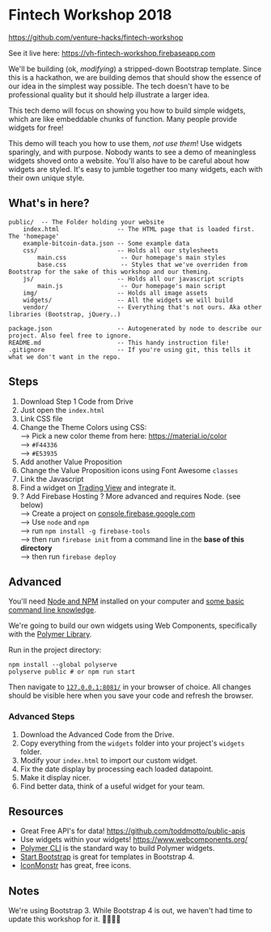 # Fintech Workshop 2018
https://github.com/venture-hacks/fintech-workshop  

See it live here: https://vh-fintech-workshop.firebaseapp.com  

We'll be building (ok, *modifying*) a stripped-down Bootstrap template.
Since this is a hackathon, we are building demos that should show the essence of our idea in the simplest way possible.
The tech doesn't have to be professional quality but it should help illustrate a larger idea.

This tech demo will focus on showing you how to build simple widgets, which are like embeddable chunks of function.
Many people provide widgets for free!

This demo will teach you how to use them, _not use them_! Use widgets sparingly, and with purpose.
Nobody wants to see a demo of meaningless widgets shoved onto a website. You'll also have to be careful about how
widgets are styled. It's easy to jumble together too many widgets, each with their own unique style.

## What's in here?

```
public/  -- The Folder holding your website
    index.html                -- The HTML page that is loaded first. The 'homepage'
    example-bitcoin-data.json -- Some example data
    css/                      -- Holds all our stylesheets
        main.css               -- Our homepage's main styles
        base.css               -- Styles that we've overriden from Bootstrap for the sake of this workshop and our theming.
    js/                       -- Holds all our javascript scripts
        main.js                -- Our homepage's main script
    img/                      -- Holds all image assets
    widgets/                  -- All the widgets we will build
    vendor/                   -- Everything that's not ours. Aka other libraries (Bootstrap, jQuery..)

package.json                  -- Autogenerated by node to describe our project. Also feel free to ignore.
README.md                     -- This handy instruction file!
.gitignore                    -- If you're using git, this tells it what we don't want in the repo.
```
## Steps
1. Download Step 1 Code from Drive
2. Just open the `index.html`
3. Link CSS file
4. Change the Theme Colors using CSS:  
    --> Pick a new color theme from here: https://material.io/color  
    --> `#F44336`  
    --> `#E53935`  
5. Add another Value Proposition
6. Change the Value Proposition icons using Font Awesome `classes`
7. Link the Javascript
8. Find a widget on [Trading View](https://www.tradingview.com/widget/) and integrate it.
12. ? Add Firebase Hosting ? More advanced and requires Node. (see below)  
    --> Create a project on [console.firebase.google.com](https://console.firebase.google.com)  
    --> Use `node` and `npm`  
    --> run `npm install -g firebase-tools`  
    --> then run `firebase init` from a command line in the **base of this directory**  
    --> then run `firebase deploy`  

## Advanced
You'll need [Node and NPM](https://nodejs.org) installed on your computer and [some basic command line knowledge](https://tutorial.djangogirls.org/en/intro_to_command_line/).

We're going to build our own widgets using Web Components, specifically with the [Polymer Library](https://www.polymer-project.org/2.0/start/quick-tour).

Run in the project directory:
```
npm install --global polyserve
polyserve public # or npm run start
```

Then navigate to [`127.0.0.1:8081/`](http://127.0.0.1:8081/) in your browser of choice. All changes should be visible here when you save
your code and refresh the browser.

### Advanced Steps
1. Download the Advanced Code from the Drive.
1. Copy everything from the `widgets` folder into your project's `widgets` folder.
1. Modify your `index.html` to import our custom widget.
1. Fix the date display by processing each loaded datapoint.
1. Make it display nicer.
1. Find better data, think of a useful widget for your team.

## Resources
* Great Free API's for data! https://github.com/toddmotto/public-apis
* Use widgets within your widgets! https://www.webcomponents.org/
* [Polymer CLI](https://www.npmjs.com/package/polymer-cli) is the standard way to build Polymer widgets.
* [Start Bootstrap](https://startbootstrap.com/template-categories/all/) is great for templates in Bootstrap 4.
* [IconMonstr](https://iconmonstr.com/) has great, free icons.

## Notes
We're using Bootstrap 3. While Bootstrap 4 is out, we haven't had time to update this workshop for it. 🤷‍♀️🤷‍♂️
